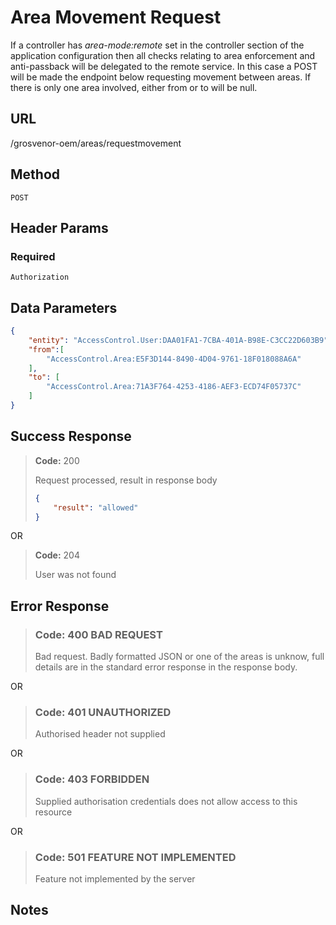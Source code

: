 # Area Movement Request

If a controller has *area-mode:remote* set in the controller section of the
application configuration then all checks relating to area enforcement and
anti-passback will be delegated to the remote service. In this case a POST will
be made the endpoint below requesting movement between areas. If there is only
one area involved, either from or to will be null.

## URL

/grosvenor-oem/areas/requestmovement

## Method

`POST`

## Header Params

### Required

`Authorization`

## Data Parameters

````json
{
    "entity": "AccessControl.User:DAA01FA1-7CBA-401A-B98E-C3CC22D603B9",
    "from":[
        "AccessControl.Area:E5F3D144-8490-4D04-9761-18F018088A6A"
    ],
    "to": [
        "AccessControl.Area:71A3F764-4253-4186-AEF3-ECD74F05737C"
    ]
}
````

## Success Response

> **Code:** 200
>
> Request processed, result in response body
>
> ````json
> {
>     "result": "allowed"
> }
> ````

OR

> **Code:** 204
>
> User was not found

## Error Response

> ### **Code:** 400 BAD REQUEST
>
> Bad request. Badly formatted JSON or one of the areas is unknow, full
details are in the standard error response in the response body.

OR

> ### **Code:** 401 UNAUTHORIZED
>
> Authorised header not supplied

OR

> ### **Code:** 403 FORBIDDEN
>
> Supplied authorisation credentials does not allow access to this resource

OR

> ### **Code:** 501 FEATURE NOT IMPLEMENTED
>
> Feature not implemented by the server

## Notes
